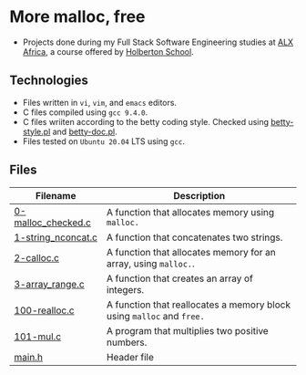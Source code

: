 # More malloc, free


- Projects done during my Full Stack Software Engineering studies at [ALX Africa](https://www.alxafrica.com/software-engineering-2022/), a course offered by [Holberton School](https://www.holbertonschool.com/).

## Technologies
- Files written in ```vi```, ```vim```, and ```emacs``` editors. 
- C files compiled using ```gcc 9.4.0```.
- C files wriiten according to the betty coding style. Checked using [betty-style.pl](https://github.com/holbertonschool/Betty/blob/master/betty-style.pl) and [betty-doc.pl](https://github.com/holbertonschool/Betty/blob/master/betty-doc.pl).
- Files tested on ```Ubuntu 20.04``` LTS using ```gcc```.

## Files

| Filename  | Description |
| ---  | --- |
|[0-malloc_checked.c](0-malloc_checked.c)|A function that allocates memory using ```malloc.```|
|[1-string_nconcat.c](1-string_nconcat.c)|A function that concatenates two strings.|
|[2-calloc.c](2-calloc.c)|A  function that allocates memory for an array, using ```malloc.```.|
|[3-array_range.c](3-array_range.c)|A function that creates an array of integers.|
|[100-realloc.c](100-realloc.c)|A function that reallocates a memory block using ```malloc``` and ```free.```|
|[101-mul.c](101-mul.c)|A program that multiplies two positive numbers.|
|[main.h](main.h)|Header file|
